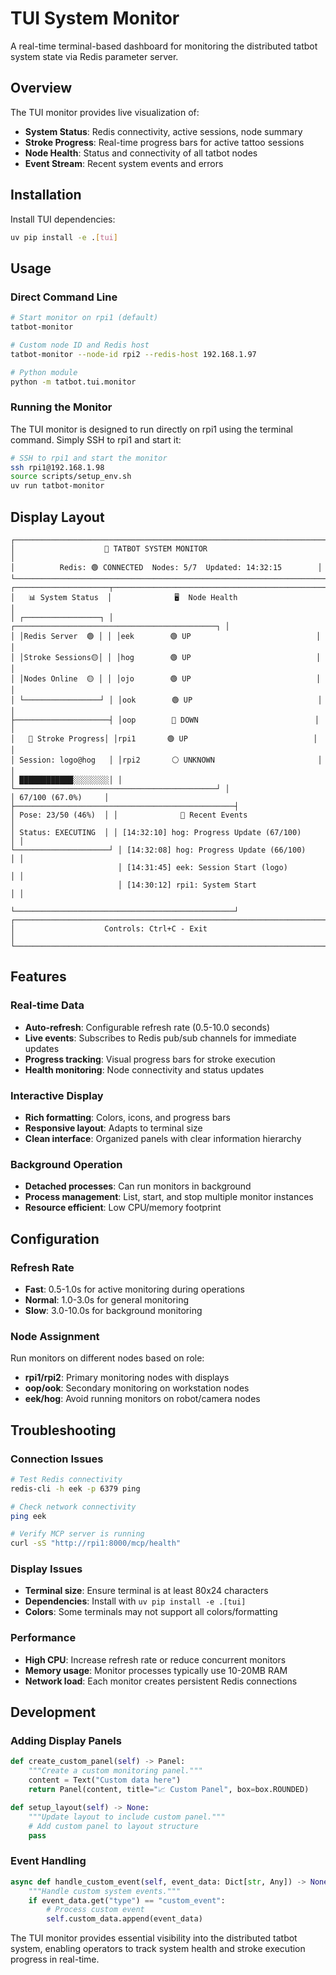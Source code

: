 # TUI System Monitor

A real-time terminal-based dashboard for monitoring the distributed tatbot system state via Redis parameter server.

## Overview

The TUI monitor provides live visualization of:

- **System Status**: Redis connectivity, active sessions, node summary
- **Stroke Progress**: Real-time progress bars for active tattoo sessions
- **Node Health**: Status and connectivity of all tatbot nodes
- **Event Stream**: Recent system events and errors

## Installation

Install TUI dependencies:

```bash
uv pip install -e .[tui]
```

## Usage

### Direct Command Line

```bash
# Start monitor on rpi1 (default)
tatbot-monitor

# Custom node ID and Redis host
tatbot-monitor --node-id rpi2 --redis-host 192.168.1.97

# Python module
python -m tatbot.tui.monitor
```

### Running the Monitor

The TUI monitor is designed to run directly on rpi1 using the terminal command. Simply SSH to rpi1 and start it:

```bash
# SSH to rpi1 and start the monitor
ssh rpi1@192.168.1.98
source scripts/setup_env.sh
uv run tatbot-monitor
```

## Display Layout

```
┌─────────────────────────────────────────────────────────────────────┐
│                    🤖 TATBOT SYSTEM MONITOR                          │
│          Redis: 🟢 CONNECTED  Nodes: 5/7  Updated: 14:32:15        │
└─────────────────────────────────────────────────────────────────────┘
┌─────────────────────┬─────────────────────────────────────────────────┐
│   📊 System Status  │              🖥️  Node Health                    │
│ ┌─────────────────┐ │ ┌─────────────────────────────────────────────┐ │
│ │Redis Server  🟢 │ │ │eek        🟢 UP                            │ │
│ │Stroke Sessions🟡│ │ │hog        🟢 UP                            │ │  
│ │Nodes Online  🟡 │ │ │ojo        🟢 UP                            │ │
│ └─────────────────┘ │ │ook        🟢 UP                            │ │
├─────────────────────┤ │oop        🔴 DOWN                          │ │
│   🎨 Stroke Progress│ │rpi1       🟢 UP                            │ │
│ Session: logo@hog   │ │rpi2       ⚪ UNKNOWN                       │ │
│ ████████████░░░░░░░░│ │ └─────────────────────────────────────────────┘ │
│ 67/100 (67.0%)     │ ├─────────────────────────────────────────────────┤
│ Pose: 23/50 (46%)  │ │              📡 Recent Events                   │
│ Status: EXECUTING  │ │ [14:32:10] hog: Progress Update (67/100)        │ │
└─────────────────────┘ │ [14:32:08] hog: Progress Update (66/100)        │ │
                        │ [14:31:45] eek: Session Start (logo)            │ │
                        │ [14:30:12] rpi1: System Start                   │ │
                        └─────────────────────────────────────────────────┘
┌─────────────────────────────────────────────────────────────────────┐
│                    Controls: Ctrl+C - Exit                          │
└─────────────────────────────────────────────────────────────────────┘
```

## Features

### Real-time Data

- **Auto-refresh**: Configurable refresh rate (0.5-10.0 seconds)  
- **Live events**: Subscribes to Redis pub/sub channels for immediate updates
- **Progress tracking**: Visual progress bars for stroke execution
- **Health monitoring**: Node connectivity and status updates

### Interactive Display

- **Rich formatting**: Colors, icons, and progress bars
- **Responsive layout**: Adapts to terminal size
- **Clean interface**: Organized panels with clear information hierarchy

### Background Operation  

- **Detached processes**: Can run monitors in background
- **Process management**: List, start, and stop multiple monitor instances
- **Resource efficient**: Low CPU/memory footprint

## Configuration

### Refresh Rate

- **Fast**: 0.5-1.0s for active monitoring during operations
- **Normal**: 1.0-3.0s for general monitoring  
- **Slow**: 3.0-10.0s for background monitoring

### Node Assignment

Run monitors on different nodes based on role:

- **rpi1/rpi2**: Primary monitoring nodes with displays
- **oop/ook**: Secondary monitoring on workstation nodes
- **eek/hog**: Avoid running monitors on robot/camera nodes

## Troubleshooting

### Connection Issues

```bash
# Test Redis connectivity
redis-cli -h eek -p 6379 ping

# Check network connectivity  
ping eek

# Verify MCP server is running
curl -sS "http://rpi1:8000/mcp/health"
```

### Display Issues

- **Terminal size**: Ensure terminal is at least 80x24 characters
- **Dependencies**: Install with `uv pip install -e .[tui]`
- **Colors**: Some terminals may not support all colors/formatting

### Performance

- **High CPU**: Increase refresh rate or reduce concurrent monitors
- **Memory usage**: Monitor processes typically use 10-20MB RAM
- **Network load**: Each monitor creates persistent Redis connections

## Development

### Adding Display Panels

```python
def create_custom_panel(self) -> Panel:
    """Create a custom monitoring panel."""
    content = Text("Custom data here")
    return Panel(content, title="📈 Custom Panel", box=box.ROUNDED)

def setup_layout(self) -> None:
    """Update layout to include custom panel."""
    # Add custom panel to layout structure
    pass
```

### Event Handling

```python
async def handle_custom_event(self, event_data: Dict[str, Any]) -> None:
    """Handle custom system events."""
    if event_data.get("type") == "custom_event":
        # Process custom event
        self.custom_data.append(event_data)
```

The TUI monitor provides essential visibility into the distributed tatbot system, enabling operators to track system health and stroke execution progress in real-time.